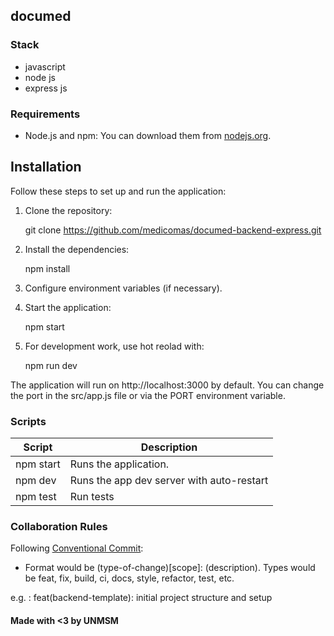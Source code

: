 ## documed

### Stack 

- javascript
- node js
- express js

### Requirements

- Node.js and npm: You can download them from [nodejs.org](https://nodejs.org/).

## Installation

Follow these steps to set up and run the application:

1. Clone the repository:

   git clone https://github.com/medicomas/documed-backend-express.git

2. Install the dependencies:

    npm install

3. Configure environment variables (if necessary).
4. Start the application:
    
    npm start

5. For development work, use hot reolad with: 

    npm run dev

The application will run on http://localhost:3000 by default. You can change the port in the src/app.js file or via the PORT environment variable.

### Scripts

| Script      | Description                                |
| ----------- | ------------------------------------------ |
| npm start   | Runs the application.                      |
| npm dev     | Runs the app dev server with auto-restart  |
| npm test    | Run tests                                  |


### Collaboration Rules

Following [Conventional Commit](https://www.conventionalcommits.org/en/v1.0.0/): 

- Format would be (type-of-change)[scope]: (description). 
Types would be feat, fix, build, ci, docs, style, refactor, test, etc.

e.g. :
feat(backend-template): initial project structure and setup




#### Made with <3 by UNMSM